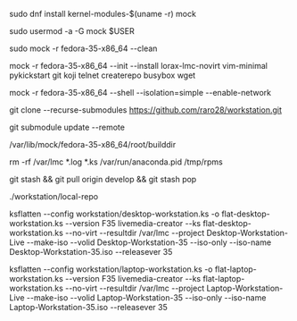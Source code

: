 sudo dnf install kernel-modules-$(uname -r) mock

sudo usermod -a -G mock $USER

sudo mock -r fedora-35-x86_64 --clean

mock -r fedora-35-x86_64 --init --install lorax-lmc-novirt vim-minimal pykickstart git koji telnet createrepo busybox wget

mock -r fedora-35-x86_64 --shell --isolation=simple --enable-network 

git clone --recurse-submodules https://github.com/raro28/workstation.git

git submodule update --remote

/var/lib/mock/fedora-35-x86_64/root/builddir

rm -rf /var/lmc *.log *.ks /var/run/anaconda.pid /tmp/rpms

git stash && git pull origin develop && git stash pop

./workstation/local-repo
 
ksflatten --config workstation/desktop-workstation.ks -o flat-desktop-workstation.ks --version F35
livemedia-creator --ks flat-desktop-workstation.ks --no-virt --resultdir /var/lmc --project Desktop-Workstation-Live --make-iso --volid Desktop-Workstation-35 --iso-only --iso-name Desktop-Workstation-35.iso --releasever 35

ksflatten --config workstation/laptop-workstation.ks -o flat-laptop-workstation.ks --version F35
livemedia-creator --ks flat-laptop-workstation.ks --no-virt --resultdir /var/lmc --project Laptop-Workstation-Live --make-iso --volid Laptop-Workstation-35 --iso-only --iso-name Laptop-Workstation-35.iso --releasever 35